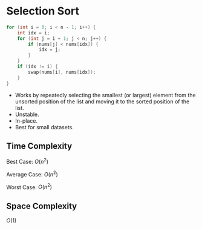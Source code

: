 # Selection Sort


```c++
for (int i = 0; i < n - 1; i++) {
    int idx = i;
    for (int j = i + 1; j < n; j++) {
        if (nums[j] < nums[idx]) {
            idx = j;
        }
    }
    if (idx != i) {
        swap(nums[i], nums[idx]);
    }
}
```

- Works by repeatedly selecting the smallest (or largest) element from the unsorted position of the list and moving it to the sorted position of the list.
- Unstable.
- In-place.
- Best for small datasets.

## Time Complexity

Best Case: $O(n^2)$

Average Case: $O(n^2)$

Worst Case: $O(n^2)$

## Space Complexity
$O(1)$
